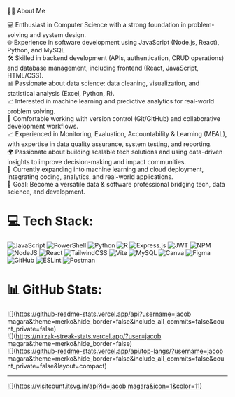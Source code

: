 👨‍💻 About Me

💻 Enthusiast in Computer Science with a strong foundation in problem-solving and system design.</br>
🌐 Experience in software development using JavaScript (Node.js, React), Python, and MySQL </br>
🛠 Skilled in backend development (APIs, authentication, CRUD operations) and database management, including frontend (React, JavaScript, HTML/CSS).</br>
📊 Passionate about data science: data cleaning, visualization, and statistical analysis (Excel, Python, R).</br>
📈 Interested in machine learning and predictive analytics for real-world problem solving.</br>
🔧 Comfortable working with version control (Git/GitHub) and collaborative development workflows.</br>
📈 Experienced in Monitoring, Evaluation, Accountability & Learning (MEAL), with expertise in data quality assurance, system testing, and reporting.</br>
🌍 Passionate about building scalable tech solutions and using data-driven insights to improve decision-making and impact communities.</br>
🚀 Currently expanding into machine learning and cloud deployment, integrating coding, analytics, and real-world applications.</br>
🎯 Goal: Become a versatile data & software professional bridging tech, data science, and development.</br>

# 💻 Tech Stack:
![JavaScript](https://img.shields.io/badge/javascript-%23323330.svg?style=for-the-badge&logo=javascript&logoColor=%23F7DF1E) ![PowerShell](https://img.shields.io/badge/PowerShell-%235391FE.svg?style=for-the-badge&logo=powershell&logoColor=white) ![Python](https://img.shields.io/badge/python-3670A0?style=for-the-badge&logo=python&logoColor=ffdd54) ![R](https://img.shields.io/badge/r-%23276DC3.svg?style=for-the-badge&logo=r&logoColor=white) ![Express.js](https://img.shields.io/badge/express.js-%23404d59.svg?style=for-the-badge&logo=express&logoColor=%2361DAFB) ![JWT](https://img.shields.io/badge/JWT-black?style=for-the-badge&logo=JSON%20web%20tokens) ![NPM](https://img.shields.io/badge/NPM-%23CB3837.svg?style=for-the-badge&logo=npm&logoColor=white) ![NodeJS](https://img.shields.io/badge/node.js-6DA55F?style=for-the-badge&logo=node.js&logoColor=white) ![React](https://img.shields.io/badge/react-%2320232a.svg?style=for-the-badge&logo=react&logoColor=%2361DAFB) ![TailwindCSS](https://img.shields.io/badge/tailwindcss-%2338B2AC.svg?style=for-the-badge&logo=tailwind-css&logoColor=white) ![Vite](https://img.shields.io/badge/vite-%23646CFF.svg?style=for-the-badge&logo=vite&logoColor=white) ![MySQL](https://img.shields.io/badge/mysql-4479A1.svg?style=for-the-badge&logo=mysql&logoColor=white) ![Canva](https://img.shields.io/badge/Canva-%2300C4CC.svg?style=for-the-badge&logo=Canva&logoColor=white) ![Figma](https://img.shields.io/badge/figma-%23F24E1E.svg?style=for-the-badge&logo=figma&logoColor=white) ![GitHub](https://img.shields.io/badge/github-%23121011.svg?style=for-the-badge&logo=github&logoColor=white) ![ESLint](https://img.shields.io/badge/ESLint-4B3263?style=for-the-badge&logo=eslint&logoColor=white) ![Postman](https://img.shields.io/badge/Postman-FF6C37?style=for-the-badge&logo=postman&logoColor=white)
# 📊 GitHub Stats:
![](https://github-readme-stats.vercel.app/api?username=jacob magara&theme=merko&hide_border=false&include_all_commits=false&count_private=false)<br/>
![](https://nirzak-streak-stats.vercel.app/?user=jacob magara&theme=merko&hide_border=false)<br/>
![](https://github-readme-stats.vercel.app/api/top-langs/?username=jacob magara&theme=merko&hide_border=false&include_all_commits=false&count_private=false&layout=compact)

---
[![](https://visitcount.itsvg.in/api?id=jacob magara&icon=1&color=11)](https://visitcount.itsvg.in)

<!-- Proudly created with GPRM ( https://gprm.itsvg.in ) -->
